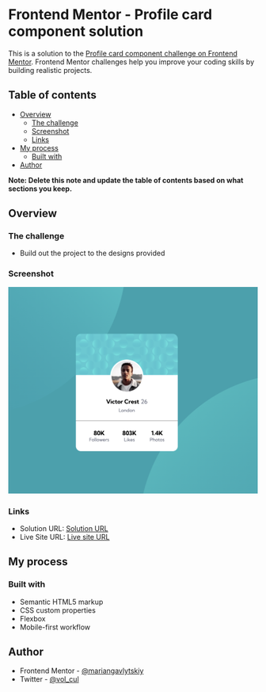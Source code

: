 # Frontend Mentor - Profile card component solution

This is a solution to the [Profile card component challenge on Frontend Mentor](https://www.frontendmentor.io/challenges/profile-card-component-cfArpWshJ). Frontend Mentor challenges help you improve your coding skills by building realistic projects. 

## Table of contents

- [Overview](#overview)
  - [The challenge](#the-challenge)
  - [Screenshot](#screenshot)
  - [Links](#links)
- [My process](#my-process)
  - [Built with](#built-with)
- [Author](#author)

**Note: Delete this note and update the table of contents based on what sections you keep.**

## Overview

### The challenge

- Build out the project to the designs provided

### Screenshot

![screenshot](./screenshot.png)

### Links

- Solution URL: [Solution URL](https://github.com/mariangavlytskiy/profile-card-component-main)
- Live Site URL: [Live site URL](https://mariangavlytskiy.github.io/profile-card-component-main/)

## My process

### Built with

- Semantic HTML5 markup
- CSS custom properties
- Flexbox
- Mobile-first workflow


## Author

- Frontend Mentor - [@mariangavlytskiy](https://www.frontendmentor.io/profile/yourusername)
- Twitter - [@vol_cul](https://www.twitter.com/vol_cul)
